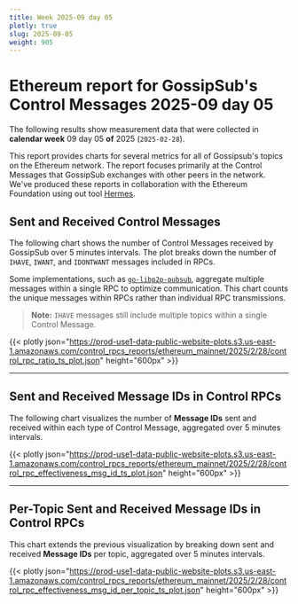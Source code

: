 ```yaml
---
title: Week 2025-09 day 05
plotly: true
slug: 2025-09-05
weight: 905
---
```


# Ethereum report for GossipSub's Control Messages 2025-09 day 05

The following results show measurement data that were collected in **calendar week** 09  day 05 **of** 
2025 (`2025-02-28`).

This report provides charts for several metrics for all of Gossipsub's topics on the Ethereum network.
The report focuses primarily at the Control Messages that GossipSub exchanges with other peers in the network.
We've produced these reports in collaboration with the Ethereum Foundation using out tool [Hermes](/tools/hermes/).

## Sent and Received Control Messages

The following chart shows the number of Control Messages received by GossipSub over 5 minutes intervals. The plot breaks down the number of `IHAVE`, `IWANT`, and `IDONTWANT` messages included in RPCs.

Some implementations, such as [`go-libp2p-pubsub`](https://github.com/libp2p/go-libp2p-pubsub), aggregate multiple messages within a single RPC to optimize communication. This chart counts the unique messages within RPCs rather than individual RPC transmissions.

> **Note:** `IHAVE` messages still include multiple topics within a single Control Message.

{{< plotly json="https://prod-use1-data-public-website-plots.s3.us-east-1.amazonaws.com/control_rpcs_reports/ethereum_mainnet/2025/2/28/control_rpc_ratio_ts_plot.json" height="600px" >}}

---

## Sent and Received Message IDs in Control RPCs

The following chart visualizes the number of **Message IDs** sent and received within each type of Control Message, aggregated over 5 minutes intervals.

{{< plotly json="https://prod-use1-data-public-website-plots.s3.us-east-1.amazonaws.com/control_rpcs_reports/ethereum_mainnet/2025/2/28/control_rpc_effectiveness_msg_id_ts_plot.json" height="600px" >}}

---

## Per-Topic Sent and Received Message IDs in Control RPCs

This chart extends the previous visualization by breaking down sent and received **Message IDs** per topic, aggregated over 5 minutes intervals.

{{< plotly json="https://prod-use1-data-public-website-plots.s3.us-east-1.amazonaws.com/control_rpcs_reports/ethereum_mainnet/2025/2/28/control_rpc_effectiveness_msg_id_per_topic_ts_plot.json" height="600px" >}}